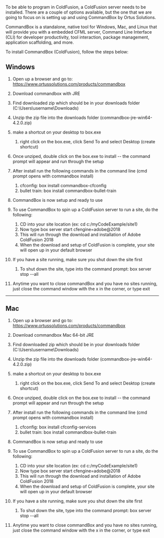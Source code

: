 To be able to program in ColdFusion, a ColdFusion server needs to be
installed. There are a couple of options available, but the one that we
are going to focus on is setting up and using CommandBox by Ortus Solutions.

CommandBox is a standalone, native tool for Windows, Mac, and Linux that will provide you with a embedded CFML server, Command Line Interface (CLI) for developer productivity, tool interaction, package management,  application scaffolding, and more.

To install CommandBox (ColdFusion), follow the steps below:

## Windows

1. Open up a browser and go to: <https://www.ortussolutions.com/products/commandbox>
2. Download commandbox with JRE
3. Find downloaded zip which should be in your downloads folder (C:\Users\username\Downloads\)
4. Unzip the zip file into the downloads folder (commandbox-jre-win64-4.2.0.zip)
5. make a shortcut on your desktop to box.exe
   1. right click on the box.exe, click Send To and select Desktop (create shortcut) 
6. Once unziped, double click on the box.exe to install -- the command prompt will appear and run through the setup
7. After install run the following commands in the command line (cmd prompt opens with commandbox install)
     1. cfconfig:        box install commandbox-cfconfig
     2. bullet train:    box install commandbox-bullet-train

8. CommandBox is now setup and ready to use
9. To use CommandBox to spin up a ColdFusion server to run a site, do the following:
   1.  CD into your site location (ex: cd c:/myCodeExample/site1)
   2.  Now type box server start cfengine=adobe@2018
   3.  This will run through the download and installation of Adobe ColdFusion 2018
   4.  When the download and setup of ColdFusion is complete, your site will open up in your default browser
10. If you have a site running, make sure you shut down the site first  
    1.  To shut down the site, type into the command prompt:   box server stop --all
11. Anytime you want to close commandBox and you have no sites running, just close the command window with the x in the corner, or type exit
---

## Mac

1. Open up a browser and go to: <https://www.ortussolutions.com/products/commandbox>
2. Download commandbox Mac 64-bit JRE
3. Find downloaded zip which should be in your downloads folder (C:\Users\username\Downloads\)
4. Unzip the zip file into the downloads folder (commandbox-jre-win64-4.2.0.zip)
5. make a shortcut on your desktop to box.exe
   1. right click on the box.exe, click Send To and select Desktop (create shortcut) 
6. Once unziped, double click on the box.exe to install -- the command prompt will appear and run through the setup
7. After install run the following commands in the command line (cmd prompt opens with commandbox install)
     1. cfconfig:        box install cfconfig-services
     2. bullet train:    box install commandbox-bullet-train

8. CommandBox is now setup and ready to use
9. To use CommandBox to spin up a ColdFusion server to run a site, do the following:
   1.  CD into your site location (ex: cd c:/myCodeExample/site1)
   2.  Now type box server start cfengine=adobe@2018
   3.  This will run through the download and installation of Adobe ColdFusion 2018
   4.  When the download and setup of ColdFusion is complete, your site will open up in your default browser
10. If you have a site running, make sure you shut down the site first  
    1.  To shut down the site, type into the command prompt:   box server stop --all
11. Anytime you want to close commandBox and you have no sites running, just close the command window with the x in the corner, or type exit
